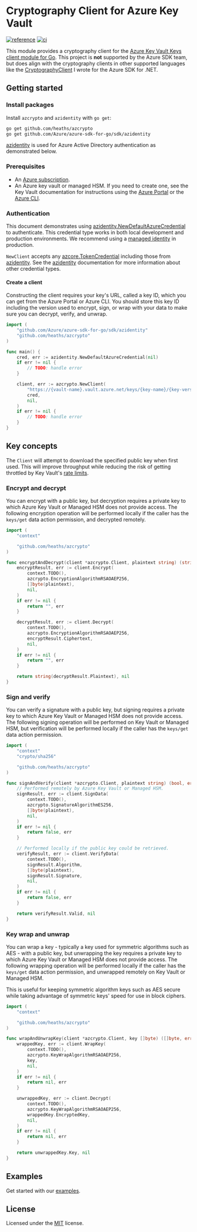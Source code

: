 # Cryptography Client for Azure Key Vault

[![reference](https://pkg.go.dev/badge/github.com/heaths/azcrypto.svg)](https://pkg.go.dev/github.com/heaths/azcrypto)
[![ci](https://github.com/heaths/azcrypto/actions/workflows/ci.yml/badge.svg?event=push)](https://github.com/heaths/azcrypto/actions/workflows/ci.yml)

This module provides a cryptography client for the [Azure Key Vault Keys client module for Go][azkeys].
This project is **not** supported by the Azure SDK team, but does align with the cryptography clients in other supported languages like the [CryptographyClient] I wrote for the Azure SDK for .NET.

## Getting started

### Install packages

Install `azcrypto` and `azidentity` with `go get`:

```bash
go get github.com/heaths/azcrypto
go get github.com/Azure/azure-sdk-for-go/sdk/azidentity
```

[azidentity] is used for Azure Active Directory authentication as demonstrated below.

### Prerequisites

* An [Azure subscription](https://azure.microsoft.com/free/).
* An Azure key vault or managed HSM. If you need to create one, see the Key Vault documentation for instructions using the [Azure Portal](https://docs.microsoft.com/azure/key-vault/general/quick-create-portal) or the [Azure CLI](https://docs.microsoft.com/azure/key-vault/general/quick-create-cli).

### Authentication

This document demonstrates using [azidentity.NewDefaultAzureCredential] to authenticate. This credential type works in both local development and production environments. We recommend using a [managed identity] in production.

`NewClient` accepts any [azcore.TokenCredential] including those from [azidentity]. See the [azidentity] documentation for more information about other credential types.

#### Create a client

Constructing the client requires your key's URL, called a key ID, which you can get from the Azure Portal or Azure CLI. You should store this key ID including the version used to encrypt, sign, or wrap with your data to make sure you can decrypt, verify, and unwrap.

```go
import (
    "github.com/Azure/azure-sdk-for-go/sdk/azidentity"
    "github.com/heaths/azcrypto"
)

func main() {
    cred, err := azidentity.NewDefaultAzureCredential(nil)
    if err != nil {
        // TODO: handle error
    }

    client, err := azcrypto.NewClient(
        "https://{vault-name}.vault.azure.net/keys/{key-name}/{key-version}",
        cred,
        nil,
    )
    if err != nil {
        // TODO: handle error
    }
}
```

## Key concepts

The `Client` will attempt to download the specified public key when first used. This will improve throughput while reducing the risk of getting throttled by Key Vault's [rate limits].

### Encrypt and decrypt

You can encrypt with a public key, but decryption requires a private key to which Azure Key Vault or Managed HSM does not provide access.
The following encryption operation will be performed locally if the caller has the `keys/get` data action permission, and decrypted remotely.

```go
import (
    "context"

    "github.com/heaths/azcrypto"
)

func encryptAndDecrypt(client *azcrypto.Client, plaintext string) (string, error) {
    encryptResult, err := client.Encrypt(
        context.TODO(),
        azcrypto.EncryptionAlgorithmRSAOAEP256,
        []byte(plaintext),
        nil,
    )
    if err != nil {
        return "", err
    }

    decryptResult, err := client.Decrypt(
        context.TODO(),
        azcrypto.EncryptionAlgorithmRSAOAEP256,
        encryptResult.Ciphertext,
        nil,
    )
    if err != nil {
        return "", err
    }

    return string(decryptResult.Plaintext), nil
}
```

### Sign and verify

You can verify a signature with a public key, but signing requires a private key to which Azure Key Vault or Managed HSM does not provide access.
The following signing operation will be performed on Key Vault or Managed HSM, but verification will be performed locally if the caller
has the `keys/get` data action permission.

```go
import (
    "context"
    "crypto/sha256"

    "github.com/heaths/azcrypto"
)

func signAndVerify(client *azcrypto.Client, plaintext string) (bool, error) {
    // Performed remotely by Azure Key Vault or Managed HSM.
    signResult, err := client.SignData(
        context.TODO(),
        azcrypto.SignatureAlgorithmES256,
        []byte(plaintext),
        nil,
    )
    if err != nil {
        return false, err
    }

    // Performed locally if the public key could be retrieved.
    verifyResult, err := client.VerifyData(
        context.TODO(),
        signResult.Algorithm,
        []byte(plaintext),
        signResult.Signature,
        nil,
    )
    if err != nil {
        return false, err
    }

    return verifyResult.Valid, nil
}
```

### Key wrap and unwrap

You can wrap a key - typically a key used for symmetric algorithms such as AES - with a public key,
but unwrapping the key requires a private key to which Azure Key Vault or Managed HSM does not provide access.
The following wrapping operation will be performed locally if the caller has the `keys/get` data action permission,
and unwrapped remotely on Key Vault or Managed HSM.

This is useful for keeping symmetric algorithm keys such as AES secure while taking advantage of symmetric keys' speed for use in block ciphers.

```go
import (
    "context"

    "github.com/heaths/azcrypto"
)

func wrapAndUnwrapKey(client *azcrypto.Client, key []byte) ([]byte, error) {
    wrappedKey, err := client.WrapKey(
        context.TODO(),
        azcrypto.KeyWrapAlgorithmRSAOAEP256,
        key,
        nil,
    )
    if err != nil {
        return nil, err
    }

    unwrappedKey, err := client.Decrypt(
        context.TODO(),
        azcrypto.KeyWrapAlgorithmRSAOAEP256,
        wrappedKey.EncryptedKey,
        nil,
    )
    if err != nil {
        return nil, err
    }

    return unwrappedKey.Key, nil
}
```

## Examples

Get started with our [examples].

## License

Licensed under the [MIT](LICENSE.txt) license.

[azcore.TokenCredential]: https://pkg.go.dev/github.com/Azure/azure-sdk-for-go/sdk/azcore#TokenCredential
[azidentity.NewDefaultAzureCredential]: https://pkg.go.dev/github.com/Azure/azure-sdk-for-go/sdk/azidentity#NewDefaultAzureCredential
[azidentity]: https://pkg.go.dev/github.com/Azure/azure-sdk-for-go/sdk/azidentity
[azkeys]: https://pkg.go.dev/github.com/Azure/azure-sdk-for-go/sdk/security/keyvault/azkeys
[CryptographyClient]: https://learn.microsoft.com/dotnet/api/azure.security.keyvault.keys.cryptography.cryptographyclient
[examples]: https://pkg.go.dev/github.com/heaths/azcrypto#pkg-examples
[managed identity]: https://docs.microsoft.com/azure/active-directory/managed-identities-azure-resources/overview
[rate limits]: https://learn.microsoft.com/azure/key-vault/general/service-limits
